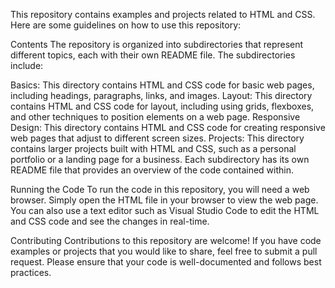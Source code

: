 This repository contains examples and projects related to HTML and CSS. Here are some guidelines on how to use this repository:

Contents
The repository is organized into subdirectories that represent different topics, each with their own README file. The subdirectories include:

Basics: This directory contains HTML and CSS code for basic web pages, including headings, paragraphs, links, and images.
Layout: This directory contains HTML and CSS code for layout, including using grids, flexboxes, and other techniques to position elements on a web page.
Responsive Design: This directory contains HTML and CSS code for creating responsive web pages that adjust to different screen sizes.
Projects: This directory contains larger projects built with HTML and CSS, such as a personal portfolio or a landing page for a business.
Each subdirectory has its own README file that provides an overview of the code contained within.

Running the Code
To run the code in this repository, you will need a web browser. Simply open the HTML file in your browser to view the web page. You can also use a text editor such as Visual Studio Code to edit the HTML and CSS code and see the changes in real-time.

Contributing
Contributions to this repository are welcome! If you have code examples or projects that you would like to share, feel free to submit a pull request. Please ensure that your code is well-documented and follows best practices.
